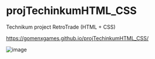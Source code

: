 # projTechinkumHTML_CSS
Technikum project RetroTrade (HTML + CSS)

https://gomenxgames.github.io/projTechinkumHTML_CSS/

![image](https://user-images.githubusercontent.com/46220650/177012989-b3cb9660-d862-4173-95c9-eb27a21245c4.png)
